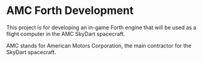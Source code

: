# AMC Forth Development

This project is for developing an in-game Forth engine that will be used as a flight computer in the AMC SkyDart spacecraft.

AMC stands for American Motors Corporation, the main contractor for the SkyDart spacecraft.
